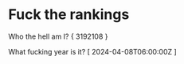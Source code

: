 # Fuck the rankings

Who the hell am I?
{ 3192108 }

What fucking year is it?
[ 2024-04-08T06:00:00Z ]
